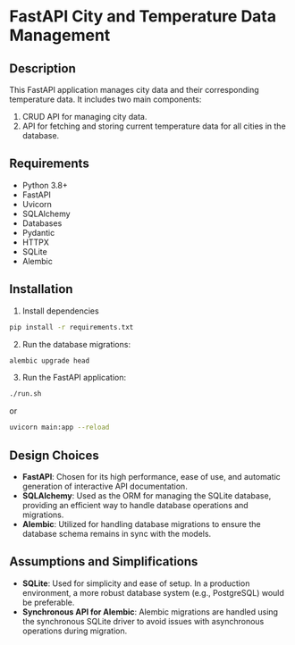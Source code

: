 # FastAPI City and Temperature Data Management

## Description

This FastAPI application manages city data and their corresponding temperature data. It includes two main components:

1. CRUD API for managing city data.
2. API for fetching and storing current temperature data for all cities in the database.

## Requirements

- Python 3.8+
- FastAPI
- Uvicorn
- SQLAlchemy
- Databases
- Pydantic
- HTTPX
- SQLite
- Alembic

## Installation


1. Install dependencies

```bash
pip install -r requirements.txt
```

2. Run the database migrations:

```bash
alembic upgrade head
```

3. Run the FastAPI application:

```bash
./run.sh
```
or
```bash
uvicorn main:app --reload
```

## Design Choices

- **FastAPI**: Chosen for its high performance, ease of use, and automatic generation of interactive API documentation.
- **SQLAlchemy**: Used as the ORM for managing the SQLite database, providing an efficient way to handle database operations and migrations.
- **Alembic**: Utilized for handling database migrations to ensure the database schema remains in sync with the models.


## Assumptions and Simplifications

- **SQLite**: Used for simplicity and ease of setup. In a production environment, a more robust database system (e.g., PostgreSQL) would be preferable.
- **Synchronous API for Alembic**: Alembic migrations are handled using the synchronous SQLite driver to avoid issues with asynchronous operations during migration.
